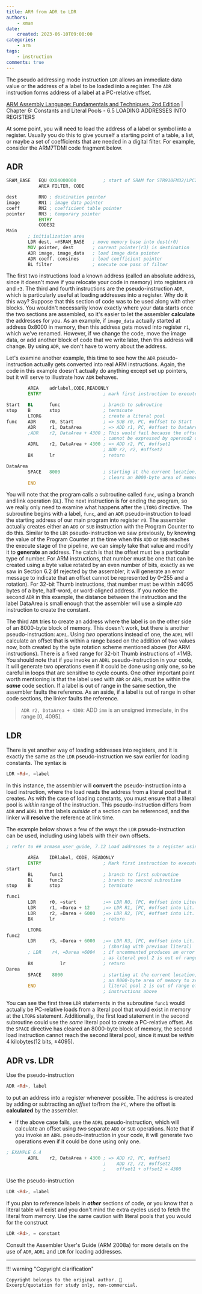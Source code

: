 ```yaml
---
title: ARM from ADR to LDR
authors:
    - xman
date:
    created: 2023-06-10T09:00:00
categories:
    - arm
tags:
    - instruction
comments: true
---
```


The pseudo addressing mode instruction `LDR` allows an immediate data value or the address of a label to be loaded into a register. The `ADR` instruction forms address of a label at a PC-relative offset.

<!-- more -->

[ARM Assembly Language: Fundamentals and Techniques, 2nd Edition](https://www.oreilly.com/library/view/arm-assembly-language/9781482229851/) | Chapter 6: Constants and Literal Pools - 6.5 LOADING ADDRESSES INTO REGISTERS

At some point, you will need to load the address of a label or symbol into a register. Usually you do this to give yourself a starting point of a table, a list, or maybe a set of coefficients that are needed in a digital filter. For example, consider the ARM7TDMI code fragment below.

## ADR

```asm linenums="1"
SRAM_BASE   EQU 0X04000000          ; start of SRAM for STR910FM32/LPC2132
            AREA FILTER, CODE

dest        RNO ; destination pointer
image       RN1 ; image data pointer
coeff       RN2 ; coefficient table pointer
pointer     RN3 ; temporary pointer
            ENTRY
            CODE32
Main
        ; initialization area
        LDR dest, =#SRAM_BASE   ; move memory base into dest(r0)
        MOV pointer, dest       ; current pointer(r3) is destination
        ADR image, image_data   ; load image data pointer
        ADR coeff, consines     ; load coefficient pointer
        BL filter               ; execute one pass of filter
```

The first two instructions load a known address (called an absolute address, since it doesn't move if you relocate your code in memory) into registers `r0` and `r3`. The third and fourth instructions are the pseudo-instruction `ADR`, which is particularly useful at loading addresses into a register. Why do it this way? Suppose that this section of code was to be used along with other blocks. You wouldn't necessarily know exactly where your data starts once the two sections are assembled, so it's easier to let the assembler **calculate** the addresses for you. As an example, if `image_data` actually started at address 0x8000 in memory, then this address gets moved into register `r1`, which we’ve renamed. However, if we change the code, move the image data, or add another block of code that we write later, then this address will change. By using `ADR`, we don't have to worry about the address.

Let's examine another example, this time to see how the `ADR` pseudo-instruction actually gets converted into real ARM instructions. Again, the code in this example doesn't actually do anything except set up pointers, but it will serve to illustrate how `ADR` behaves.

```asm title="EXAMPLE 6.4" linenums="1"
        AREA    adrlabel,CODE,READONLY
        ENTRY                       ; mark first instruction to execute

Start   BL      func                ; branch to subroutine 
stop    B       stop                ; terminate 
        LTORG                       ; create a literal pool 
func    ADR     r0, Start           ; => SUB r0, PC, #offset to Start 
        ADR     r1, DataArea        ; => ADD r1, PC, #offset to DataArea 
        ;ADR    r2, DataArea + 4300 ; This would fail because the offset 
                                    ; cannot be expressed by operand2 of ADD 
        ADRL    r2, DataArea + 4300 ; => ADD r2, PC, #offset1 
                                    ; ADD r2, r2, #offset2 
        BX      lr                  ; return

DataArea
        SPACE   8000                ; starting at the current location, 
                                    ; clears an 8000-byte area of memory to 0
        END
```

You will note that the program calls a subroutine called `func`, using a branch and link operation (`BL`). The next instruction is for ending the program, so we really only need to examine what happens after the `LTORG` directive. The subroutine begins with a label, `func`, and an `ADR` pseudo-instruction to load the starting address of our main program into register `r0`. The assembler actually creates either an `ADD` or `SUB` instruction with the Program Counter to do this. Similar to the `LDR` pseudo-instruction we saw previously, by knowing the value of the Program Counter at the time when this `ADD` or `SUB` reaches the execute stage of the pipeline, we can simply take that value and modify it to **generate** an address. The catch is that the offset must be a particular type of number. For ARM instructions, that number must be one that can be created using a byte value rotated by an even number of bits, exactly as we saw in Section 6.2 (if rejected by the assembler, it will generate an error message to indicate that an offset cannot be represented by 0–255 and a rotation). For 32-bit Thumb instructions, that number must be within ±4095 bytes of a byte, half-word, or word-aligned address. If you notice the second `ADR` in this example, the distance between the instruction and the label DataArea is small enough that the assembler will use a simple `ADD` instruction to create the constant.

The third `ADR` tries to create an address where the label is on the other side of an 8000-byte block of memory. This doesn't work, but there is another pseudo-instruction: `ADRL`. Using *two* operations instead of one, the `ADRL` will calculate an offset that is within a range based on the addition of two values now, both created by the byte rotation scheme mentioned above (for ARM instructions). There is a fixed range for 32-bit Thumb instructions of ±1MB. You should note that if you invoke an `ADRL` pseudo-instruction in your code, it will generate two operations even if it could be done using only one, so be careful in loops that are sensitive to cycle counts. One other important point worth mentioning is that the label used with `ADR` or `ADRL` must be within the ***same*** code section. If a label is out of range in the same section, the assembler faults the reference. As an aside, if a label is out of range in other code sections, the linker faults the reference.

> `ADR r2, DataArea + 4300`: ADD `imm` is an unsigned immediate, in the range [0, 4095].

## LDR

There is yet another way of loading addresses into registers, and it is exactly the same as the `LDR` pseudo-instruction we saw earlier for loading constants. The syntax is

```asm
LDR <Rd>, =label
```

In this instance, the assembler will **convert** the pseudo-instruction into a load instruction, where the load reads the address from a literal pool that it creates. As with the case of loading constants, you must ensure that a literal pool is *within* range of the instruction. This pseudo-instruction differs from `ADR` and `ADRL` in that labels *outside* of a section can be referenced, and the linker will **resolve** the reference at link time.

The example below shows a few of the ways the `LDR` pseudo-instruction can be used, including using labels with their own offsets.

```asm title="EXAMPLE 6.5" linenums="1" hl_lines="18-21"
; refer to ## armasm_user_guide, 7.12 Load addresses to a register using LDR Rd, =label, Example

        AREA    IDRlabel, CODE, READONLY
        ENTRY                       ; Mark first instruction to execute
start
        BL      func1               ; branch to first subroutine
        BL      func2               ; branch to second subroutine
stop    B       stop                ; terminate

func1
        LDR     r0, =start          ;=> LDR RO, [PC, #offset into Literal Pool 1]
        LDR     r1, =Darea + 12     ;=> LDR R1, [PC, #offset into Lit. Pool 1]
        LDR     r2, =Darea + 6000   ;=> LDR R2, [PC, #offset into Lit. Pool 1]
        BX      lr                  ; return

        LTORG
func2
        LDR     r3, =Darea + 6000   ;=> LDR R3, [PC, #offset into Lit. Pool 1]
                                    ; (sharing with previous literal)
        ; LDR    r4, =Darea +6004   ; if uncommented produces an error
                                    ; as literal pool 2 is out of range
        BX          lr              ; return
Darea
        SPACE    8000               ; starting at the current location, clears
                                    ; an 8000-byte area of memory to zero
        END                         ; literal pool 2 is out of range of the LDR
                                    ; instructions above
```

You can see the first three `LDR` statements in the subroutine `func1` would actually be PC-relative loads from a literal pool that would exist in memory at the `LTORG` statement. Additionally, the first load statement in the second subroutine could use the *same* literal pool to create a PC-relative offset. As the `SPACE` directive has cleared an 8000-byte block of memory, the second load instruction cannot reach the second literal pool, since it must be *within* 4 kilobytes(12 bits, ±4095).

## ADR vs. LDR

Use the pseudo-instruction

```asm
ADR <Rd>, label
```

to put an address into a register whenever possible. The address is created by adding or subtracting an *offset* to/from the `PC`, where the offset is **calculated** by the assembler.

- If the above case fails, use the `ADRL` pseudo-instruction, which will calculate an offset using *two* separate `ADD` or `SUB` operations. Note that if you invoke an `ADRL` pseudo-instruction in your code, it will generate two operations even if it could be done using only one.

```asm
; EXAMPLE 6.4
        ADRL    r2, DataArea + 4300 ; => ADD r2, PC, #offset1
                                    ;    ADD r2, r2, #offset2
                                    ;    offset1 + offset2 = 4300
```

Use the pseudo-instruction

```asm
LDR <Rd>, =label
```

if you plan to reference labels in ***other*** sections of code, or you know that a literal table will exist and you don't mind the extra cycles used to fetch the literal from memory. Use the same caution with literal pools that you would for the construct

```asm
LDR <Rd>, = constant
```

Consult the Assembler User's Guide (ARM 2008a) for more details on the use of `ADR`, `ADRL` and `LDR` for loading addresses.

---

!!! warning "Copyright clarification"

    Copyright belongs to the original author. 🫡
    Excerpt/quotation for study only, non-commercial.
